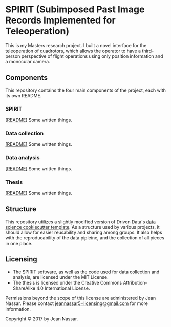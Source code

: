 # SPIRIT (Subimposed Past Image Records Implemented for Teleoperation)

This is my Masters research project.
I built a novel interface for the teleoperation of quadrotors, which allows the operator to have a third-person perspective of flight operations using only position information and a monocular camera.


## Components
This repository contains the four main components of the project, each with its own README.

### SPIRIT
[[README]](references/readme_spirit.md)
Some written things.

### Data collection 
[[README]](references/readme_data.md)
Some written things.

### Data analysis
[[README]](references/readme_analysis.md)
Some written things.

### Thesis
[[README]](references/readme_thesis.md)
Some written things.


## Structure
This repository utilizes a slightly modified version of Driven Data's [data science cookiecutter template](https://drivendata.github.io/cookiecutter-data-science/).
As a structure used by various projects, it should allow for easier reusability and sharing among groups.
It also helps with the reproducability of the data pipleine, and the collection of all pieces in one place.


## Licensing
* The SPIRIT software, as well as the code used for data collection and analysis, are licensed under the MIT License.
* The thesis is licensed under the Creative Commons Attribution-ShareAlike 4.0 International License.

Permissions beyond the scope of this license are administered by Jean Nassar. Please contact jeannassar5+licensing@gmail.com for more information.

Copyright © 2017 by Jean Nassar.
